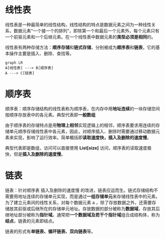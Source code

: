 # 线性表

线性表是一种最简单的线性结构，线性结构的特点是数据元素之间为一种线性关系，数据元素“一个接一个的排列”，即除第一个和最后一个元素外，每个元素只有一个前驱元素和一个后继元素。在一个线性表中数据元素的**类型必须是相同**的。

线性表有两种存储方法：**顺序存储**和**链式存储**，分别被成为**顺序表**和**链表**，它的基本操作主要是插入、删除、查找等。

```mermaid
graph LR
A[线性表] ---> B[顺序表]
A ---> C[链表]
```





#  顺序表

顺序表：顺序存储结构的线性表称为顺序表，在内存中用**地址连续**的一块存储空间按顺序存放表中的各元素。典型代表即**一般数组**

由于顺序表的存储特点是用**物理上相邻**实现逻辑上的相邻，顺序表要求用连续的存储单元顺序存储线性表中各元素，因此，对顺序插入、删除时需要通过移动数据元素来实现，影响了运行效率。简单概括即**读取速度快，插入及删除的速度慢**。

典型代表即是数组，访问可以直接使用 **List[size]** 访问，顺序表的读取速度极快，但是**插入及删除的速度慢**。



# 链表

链表：针对顺序表 插入及删除的速度慢 的改进，链表应运而生。链式存储结构不需要用地址连续的存储单元实现，而是通过**一组存储单元**来存储线性表中的元素。为了建立元素间的线性关系，对每个数据元素 a ，除了存放数据之外，还需要存储放其前驱或后继所在的存储单元地址。存放数据的部分被称为**数据域**，存放其后继地址部分被称为**指针域**。通常把**一个数据域及若干个指针域**组合成结构体，称为**结点**，链表的元素即结点。

链表的形式有**单链表、循环链表、双向链表**等。

